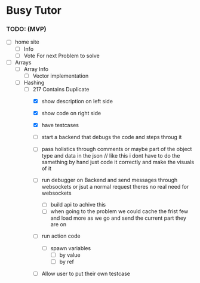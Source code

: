 # Busy Tutor


### TODO: (MVP)

- [ ]  home site
    - [ ] Info
    - [ ] Vote For next Problem to solve
- [ ] Arrays
    - [ ] Array Info
        - [ ] Vector implementation
    - [ ] Hashing
        - [ ] 217 Contains Duplicate
            - [X] show description on left side
            - [X] show code on right side
            - [X] have testcases 
            - [ ] start a backend that debugs the code and steps throug it 
            - [ ] pass holistics through comments or maybe part of the object type and data in the json // like this i dont have to do the samething by hand just code it correctly and make the visuals of it
            - [ ] run debugger on Backend and send messages through websockets or jsut a normal request theres no real need for websockets
                - [ ] build api to achive this
                - [ ] when going to the problem we could cache the frist few and load more as we go and send the current part they are on
            - [ ] run action code
                - [ ] spawn variables
                    - [ ] by value 
                    - [ ] by ref
            - [ ] Allow user to put their own testcase 

